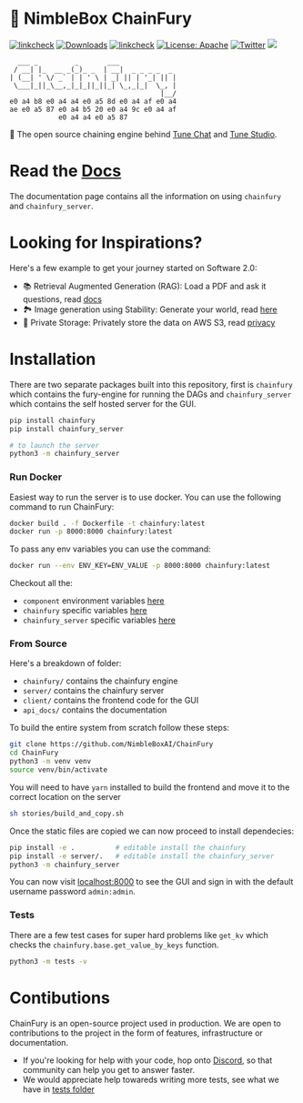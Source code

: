 # 🦋 NimbleBox ChainFury

[![linkcheck](https://img.shields.io/badge/Workflow-Passing-darkgreen)](https://github.com/NimbleBoxAI/ChainFury/actions)
[![Downloads](https://static.pepy.tech/badge/chainfury)](https://pepy.tech/project/chainfury)
[![linkcheck](https://img.shields.io/badge/Site-🦋ChainFury-lightblue)](https://chainfury.nbox.ai)
[![License: Apache](https://img.shields.io/badge/License-Apache%20v2.0-red)](https://github.com/NimbleBoxAI/ChainFury/blob/main/LICENSE) 
[![Twitter](https://img.shields.io/twitter/url/https/twitter.com/NimbleBoxAI.svg?style=social&label=Follow%20%40NimbleBoxAI)](https://twitter.com/NimbleBoxAI)
[![](https://dcbadge.vercel.app/api/server/KhF38hrAJ2?compact=true&style=flat)](https://discord.com/invite/KhF38hrAJ2)

```
  ___ _         _       ___
 / __| |_  __ _(_)_ _  | __|  _ _ _ _  _ 
| (__| ' \/ _` | | ' \ | _| || | '_| || |
 \___|_||_\__,_|_|_||_||_| \_,_|_|  \_, |
                                     |__/
e0 a4 b8 e0 a4 a4 e0 a5 8d e0 a4 af e0 a4
ae e0 a5 87 e0 a4 b5 20 e0 a4 9c e0 a4 af
            e0 a4 a4 e0 a5 87
```

🦋 The open source chaining engine behind [Tune Chat](https://chat.tune.app) and [Tune Studio](https://studio.tune.app).

# Read the [Docs](https://nimbleboxai.github.io/ChainFury/index.html)

The documentation page contains all the information on using `chainfury` and `chainfury_server`.

# Looking for Inspirations?

Here's a few example to get your journey started on Software 2.0:

- 📚 Retrieval Augmented Generation (RAG): Load a PDF and ask it questions, read [docs](https://nimbleboxai.github.io/ChainFury/examples/qa-rag.html)
- 🏞️ Image generation using Stability: Generate your world, read [here](https://nimbleboxai.github.io/ChainFury/examples/stability-apis.html)
- 🔐 Private Storage: Privately store the data on AWS S3, read [privacy](https://nimbleboxai.github.io/ChainFury/examples/storing-private-data.html)

# Installation

There are two separate packages built into this repository, first is `chainfury` which contains the fury-engine for running
the DAGs and `chainfury_server` which contains the self hosted server for the GUI.

``` bash
pip install chainfury
pip install chainfury_server

# to launch the server
python3 -m chainfury_server
```

### Run Docker

Easiest way to run the server is to use docker. You can use the following command to run ChainFury:

```bash
docker build . -f Dockerfile -t chainfury:latest
docker run -p 8000:8000 chainfury:latest
```

To pass any env variables you can use the command:

```bash
docker run --env ENV_KEY=ENV_VALUE -p 8000:8000 chainfury:latest
```

Checkout all the:
- `component` environment variables [here](https://nimbleboxai.github.io/ChainFury/source/chainfury.components.const.html#chainfury.components.const.Env)
- `chainfury` specific variables [here](https://nimbleboxai.github.io/ChainFury/source/chainfury.utils.html#chainfury.utils.CFEnv)
- `chainfury_server` specific variables [here](https://nimbleboxai.github.io/ChainFury/cf_server/chainfury_server.commons.config.html#chainfury_server.commons.config.Env)

### From Source

Here's a breakdown of folder:

- `chainfury/` contains the chainfury engine
- `server/` contains the chainfury server
- `client/` contains the frontend code for the GUI
- `api_docs/` contains the documentation

To build the entire system from scratch follow these steps:

```bash
git clone https://github.com/NimbleBoxAI/ChainFury
cd ChainFury
python3 -m venv venv
source venv/bin/activate
```

You will need to have `yarn` installed to build the frontend and move it to the correct location on the server

```bash
sh stories/build_and_copy.sh
```

Once the static files are copied we can now proceed to install dependecies:

```bash
pip install -e .          # editable install the chainfury
pip install -e server/.   # editable install the chainfury_server
python3 -m chainfury_server
```

You can now visit [localhost:8000](http://localhost:8000/ui/) to see the GUI and sign in with the default username password `admin:admin`.

### Tests

There are a few test cases for super hard problems like `get_kv` which checks the `chainfury.base.get_value_by_keys` function.

```bash
python3 -m tests -v
```

# Contibutions

ChainFury is an open-source project used in production. We are open to contributions to the project in the form of features,
infrastructure or documentation.

- If you're looking for help with your code, hop onto [Discord](https://discord.com/invite/KhF38hrAJ2), so that community can help you get to answer faster.
- We would appreciate help towareds writing more tests, see what we have in [tests folder](./tests/)
